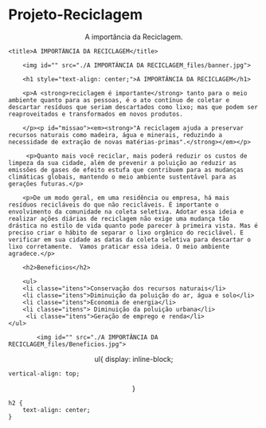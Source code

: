 # Projeto-Reciclagem
A importância da Reciclagem.
<!DOCTYPE html>
<!-- saved from url=(0040)file:///C:/Users/User/Desktop/index.html -->
<html lang"pt-br"=""><head><meta http-equiv="Content-Type" content="text/html; charset=UTF-8"> 
    
    <title>A IMPORTÂNCIA DA RECICLAGEM</title>
   <link rel="styleshet" href="file:///C:/Users/User/Desktop/style.css">
  
   <style>
        p {
            text-align: center
        }
    </style>
   </head>

   <body> 
        
        <img id="" src="./A IMPORTÂNCIA DA RECICLAGEM_files/banner.jpg"> 

        <h1 style="text-align: center;">A IMPORTÂNCIA DA RECICLAGEM</h1>

        <p>A <strong>reciclagem é importante</strong> tanto para o meio ambiente quanto para as pessoas, é o ato contínuo de coletar e descartar resíduos que seriam descartados como lixo; mas que podem ser reaproveitados e transformados em novos produtos.

        </p><p id="missao"><em><strong>"A reciclagem ajuda a preservar recursos naturais como madeira, água e minerais, reduzindo a necessidade de extração de novas matérias-primas".</strong></em></p>

         <p>Quanto mais você reciclar, mais poderá reduzir os custos de limpeza da sua cidade, além de prevenir a poluição ao reduzir as emissões de gases de efeito estufa que contribuem para as mudanças climáticas globais, mantendo o meio ambiente sustentável para as gerações futuras.</p> 

        <p>De um modo geral, em uma residência ou empresa, há mais resíduos recicláveis do que não recicláveis. É importante o envolvimento da comunidade na coleta seletiva. Adotar essa ideia e realizar ações diárias de reciclagem não exige uma mudança tão drástica no estilo de vida quanto pode parecer à primeira vista. Mas é preciso criar o hábito de separar o lixo orgânico do reciclável. E verificar em sua cidade as datas da coleta seletiva para descartar o lixo corretamente.  Vamos praticar essa ideia. O meio ambiente agradece.</p>
     
        <h2>Beneficios</h2>

        <ul>
        <li classe="itens">Conservação dos recursos naturais</li>
        <li classe="itens">Diminuição da poluição do ar, água e solo</li> 
        <li classe="itens">Economia de energia</li>
        <li classe="itens"> Diminuição da poluição urbana</li>
         <li classe="itens">Geração de emprego e renda</li>
    </ul>
     
            <img id="" src="./A IMPORTÂNCIA DA RECICLAGEM_files/Beneficios.jpg">

ul{
    display: inline-block;

    vertical-align: top;
}   


    h2 {
        text-align: center;
    }






     

</body></html>

